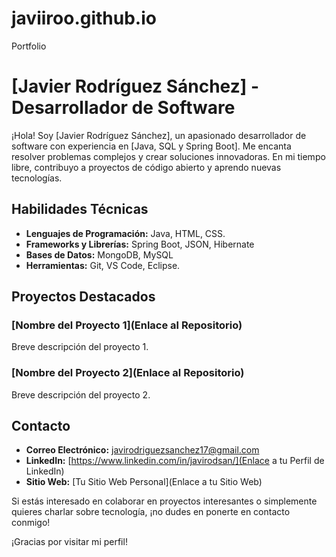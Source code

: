 # javiiroo.github.io
Portfolio
# [Javier Rodríguez Sánchez] - Desarrollador de Software

¡Hola! Soy [Javier Rodríguez Sánchez], un apasionado desarrollador de software con experiencia en [Java, SQL y Spring Boot]. Me encanta resolver problemas complejos y crear soluciones innovadoras. En mi tiempo libre, contribuyo a proyectos de código abierto y aprendo nuevas tecnologías.

## Habilidades Técnicas

- **Lenguajes de Programación:** Java, HTML, CSS.
- **Frameworks y Librerías:** Spring Boot, JSON, Hibernate
- **Bases de Datos:** MongoDB, MySQL
- **Herramientas:** Git, VS Code, Eclipse.

## Proyectos Destacados

### [Nombre del Proyecto 1](Enlace al Repositorio)
Breve descripción del proyecto 1.

### [Nombre del Proyecto 2](Enlace al Repositorio)
Breve descripción del proyecto 2.

## Contacto

- **Correo Electrónico:** javirodriguezsanchez17@gmail.com
- **LinkedIn:** [https://www.linkedin.com/in/javirodsan/](Enlace a tu Perfil de LinkedIn)
- **Sitio Web:** [Tu Sitio Web Personal](Enlace a tu Sitio Web)

Si estás interesado en colaborar en proyectos interesantes o simplemente quieres charlar sobre tecnología, ¡no dudes en ponerte en contacto conmigo!

¡Gracias por visitar mi perfil!
